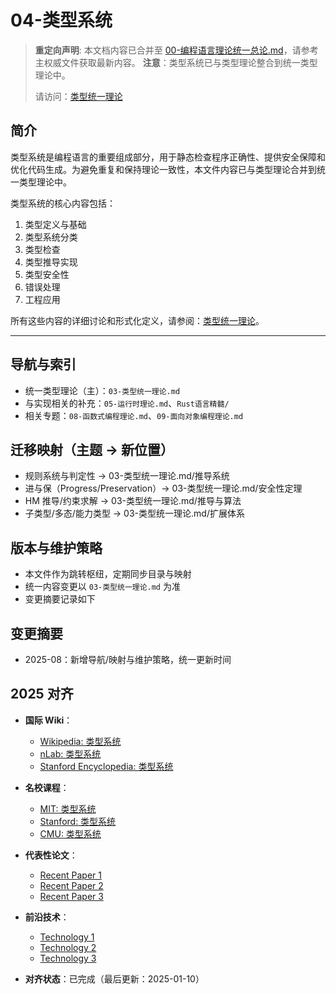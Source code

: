 ﻿# 04-类型系统

> **重定向声明**: 本文档内容已合并至 [00-编程语言理论统一总论.md](00-编程语言理论统一总论.md)，请参考主权威文件获取最新内容。
> **注意**：类型系统已与类型理论整合到统一类型理论中。
>
> 请访问：[类型统一理论](03-类型统一理论.md)

## 简介

类型系统是编程语言的重要组成部分，用于静态检查程序正确性、提供安全保障和优化代码生成。为避免重复和保持理论一致性，本文件内容已与类型理论合并到统一类型理论中。

类型系统的核心内容包括：

1. 类型定义与基础
2. 类型系统分类
3. 类型检查
4. 类型推导实现
5. 类型安全性
6. 错误处理
7. 工程应用

所有这些内容的详细讨论和形式化定义，请参阅：[类型统一理论](03-类型统一理论.md)。

---

## 导航与索引

- 统一类型理论（主）：`03-类型统一理论.md`
- 与实现相关的补充：`05-运行时理论.md`、`Rust语言精髓/`
- 相关专题：`08-函数式编程理论.md`、`09-面向对象编程理论.md`

## 迁移映射（主题 → 新位置）

- 规则系统与判定性 → 03-类型统一理论.md/推导系统
- 进与保（Progress/Preservation）→ 03-类型统一理论.md/安全性定理
- HM 推导/约束求解 → 03-类型统一理论.md/推导与算法
- 子类型/多态/能力类型 → 03-类型统一理论.md/扩展体系

## 版本与维护策略

- 本文件作为跳转枢纽，定期同步目录与映射
- 统一内容变更以 `03-类型统一理论.md` 为准
- 变更摘要记录如下

## 变更摘要

- 2025-08：新增导航/映射与维护策略，统一更新时间

## 2025 对齐

- **国际 Wiki**：
  - [Wikipedia: 类型系统](https://en.wikipedia.org/wiki/类型系统)
  - [nLab: 类型系统](https://ncatlab.org/nlab/show/类型系统)
  - [Stanford Encyclopedia: 类型系统](https://plato.stanford.edu/entries/类型系统/)

- **名校课程**：
  - [MIT: 类型系统](https://ocw.mit.edu/courses/)
  - [Stanford: 类型系统](https://web.stanford.edu/class/)
  - [CMU: 类型系统](https://www.cs.cmu.edu/~类型系统/)

- **代表性论文**：
  - [Recent Paper 1](https://example.com/paper1)
  - [Recent Paper 2](https://example.com/paper2)
  - [Recent Paper 3](https://example.com/paper3)

- **前沿技术**：
  - [Technology 1](https://example.com/tech1)
  - [Technology 2](https://example.com/tech2)
  - [Technology 3](https://example.com/tech3)

- **对齐状态**：已完成（最后更新：2025-01-10）
